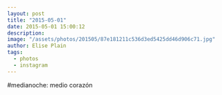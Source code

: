 ```yaml
---
layout: post
title: "2015-05-01"
date: 2015-05-01 15:00:12
description: 
image: "/assets/photos/201505/87e181211c536d3ed5425dd46d906c71.jpg"
author: Elise Plain
tags: 
  - photos
  - instagram
---
```


#medianoche: medio corazón
<p></p>
